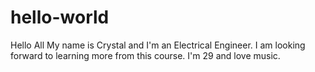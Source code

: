 # hello-world

Hello All
My name is Crystal and I'm an Electrical Engineer. 
I am looking forward to learning more from this course. I'm 29 and love music.
